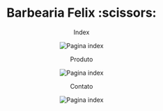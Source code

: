 <h1 align="center">Barbearia Felix :scissors:</h1>



<p  align="center">Index </p>

<div align="center">

![Pagina index](https://media.giphy.com/media/AtDwJRj8lqQ4JcJslm/giphy.gif)

</div>

<p align="center">Produto </p>

<div align="center">

![Pagina index](https://media.giphy.com/media/9YHV6E3ARZA4ldlC2c/giphy.gif)

</div>

<p align="center">Contato </p>

<div align="center">

![Pagina index](https://media.giphy.com/media/g9AQJYJ2540cg17Vem/giphy.gif)

</div>


